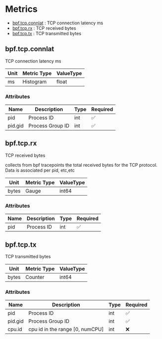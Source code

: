 # Metrics
- [bpf.tcp.connlat](#bpftcpconnlat) : TCP connection latency ms
- [bpf.tcp.rx](#bpftcprx) : TCP received bytes
- [bpf.tcp.tx](#bpftcptx) : TCP transmitted bytes


## bpf.tcp.connlat

TCP connection latency ms



| Unit | Metric Type | ValueType |
| ---- | ------------ | --------- |
| ms | Histogram | float|

### Attributes

| Name | Description | Type | Required |
|------|-------------|------| ------- |
| pid | Process ID | int | ✅ |
| pid.gid | Process Group ID | int | ✅ |


## bpf.tcp.rx

TCP received bytes

collects from bpf tracepoints the total received bytes for the TCP protocol. Data is associated per pid, etc,etc

| Unit | Metric Type | ValueType |
| ---- | ------------ | --------- |
| bytes | Gauge | int64|

### Attributes

| Name | Description | Type | Required |
|------|-------------|------| ------- |
| pid | Process ID | int | ✅ |


## bpf.tcp.tx

TCP transmitted bytes



| Unit | Metric Type | ValueType |
| ---- | ------------ | --------- |
| bytes | Counter | int64|

### Attributes

| Name | Description | Type | Required |
|------|-------------|------| ------- |
| pid | Process ID | int | ✅ |
| pid.gid | Process Group ID | int | ✅ |
| cpu.id | cpu id in the range [0, numCPU] | int | ❌ |

